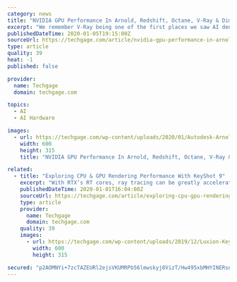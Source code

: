```yaml
---
category: news
title: "NVIDIA GPU Performance In Arnold, Redshift, Octane, V-Ray & Dimension"
excerpt: "We remember V-Ray being one of the first places we saw AI denoise hit consumers. On the CPU side, the renderer seems to favor Intel CPUs a bit more than AMD, as we’ve seen in the past – although that’s just from a core count standpoint, not an overall chip value standpoint. For GPU, the scaling seems almost ideal. You get what you pay for ..."
publishedDateTime: 2020-01-05T19:15:00Z
sourceUrl: https://techgage.com/article/nvidia-gpu-performance-in-arnold-redshift-octane-v-ray-dimension/
type: article
quality: 39
heat: -1
published: false

provider:
  name: Techgage
  domain: techgage.com

topics:
  - AI
  - AI Hardware

images:
  - url: https://techgage.com/wp-content/uploads/2020/01/Autodesk-Arnold-Jaguar-E-Type-Render-600x315-cropped.jpg
    width: 600
    height: 315
    title: "NVIDIA GPU Performance In Arnold, Redshift, Octane, V-Ray & Dimension"

related:
  - title: "Exploring CPU & GPU Rendering Performance With KeyShot 9"
    excerpt: "With RTX’s RT cores, ray tracing can be greatly accelerated, while the same kind of boost can be seen to AI denoising thanks to the inclusion of Tensor cores. All around, there’s a lot of GPU love in this release. Bugatti Chiron render in KeyShot 9 ..."
    publishedDateTime: 2020-01-01T16:04:00Z
    sourceUrl: https://techgage.com/article/exploring-cpu-gpu-rendering-performance-with-keyshot-9/
    type: article
    provider:
      name: Techgage
      domain: techgage.com
    quality: 39
    images:
      - url: https://techgage.com/wp-content/uploads/2019/12/Luxion-KeyShot-Logo-600x315-cropped.jpg
        width: 600
        height: 315

secured: "p2AOMNYi+7zcTAZEURl2ejsVKUMRPb56lmwskyj8VizT/Hw495xbMHYINERsnztkG1xDQ/GatyDd7oUEkSjBkiTK4mvnYRCynpNZHXttNLaplmYyr7xPD7Y4GsgmCBD+Gs4f2TwMKUJ3R3OqvOxYc+BBefXufVVOG7TFTUtorU8+1vbqGEz/ehfQRDP39rJKC4sz1ypnqPLpPn+4PajDlZpQvk4NinPxz2L+dewBXwvgV7mRzTLt4CLTcBnJPHdPivPYBfIbTXd4mg8NVeKcd+4fD/TqzFMn4NwDUcfFExM=;0Oz3ctt0ES83VKDl0WevFQ=="
---
```


